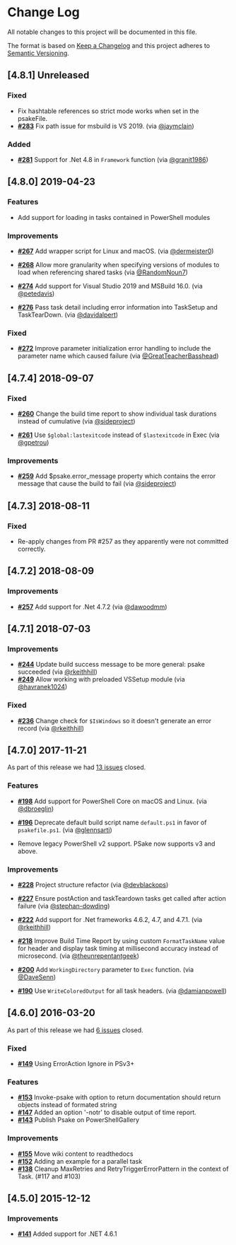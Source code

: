 # Change Log

All notable changes to this project will be documented in this file.

The format is based on [Keep a Changelog](http://keepachangelog.com/)
and this project adheres to [Semantic Versioning](http://semver.org/).

## [4.8.1] Unreleased

### Fixed

- Fix hashtable references so strict mode works when set in the psakeFile.
- [**#283**](https://github.com/psake/psake/pull/283) Fix path issue for msbuild is VS 2019. (via [@jaymclain](https://github.com/jaymclain))

### Added

- [**#281**](https://github.com/psake/psake/pull/281) Support for .Net 4.8 in `Framework` function (via [@granit1986](https://github.com/granit1986))

## [4.8.0] 2019-04-23

### Features

- Add support for loading in tasks contained in PowerShell modules

### Improvements

- [**#267**](https://github.com/psake/psake/pull/267) Add wrapper script for Linux and macOS. (via [@dermeister0](https://github.com/dermeister0))

- [**#268**](https://github.com/psake/psake/pull/268) Allow more granularity when specifying versions of modules to load when referencing shared tasks (via [@RandomNoun7](https://github.com/RandomNoun7))

- [**#274**](https://github.com/psake/psake/pull/274) Add support for Visual Studio 2019 and MSBuild 16.0. (via [@petedavis](https://github.com/petedavis))

- [**#276**](https://github.com/psake/psake/pull/276) Pass task detail including error information into TaskSetup and TaskTearDown. (via [@davidalpert](https://github.com/davidalpert))

### Fixed

- [**#272**](https://github.com/psake/psake/pull/272) Improve parameter initialization error handling to include the parameter name which caused failure (via [@GreatTeacherBasshead](https://github.com/GreatTeacherBasshead))

## [4.7.4] 2018-09-07

### Fixed

- [**#260**](https://github.com/psake/psake/pull/260) Change the build time report to show individual task durations instead of cumulative (via [@sideproject](https://github.com/sideproject))

- [**#261**](https://github.com/psake/psake/pull/261) Use `$global:lastexitcode` instead of `$lastexitcode` in Exec (via [@gpetrou](https://github.com/gpetrou))

### Improvements

- [**#259**](https://github.com/psake/psake/pull/259) Add $psake.error_message property which contains the error message that cause the build to fail (via [@sideproject](https://github.com/sideproject))

## [4.7.3] 2018-08-11

### Fixed

- Re-apply changes from PR #257 as they apparently were not committed correctly.

## [4.7.2] 2018-08-09

### Improvements

- [**#257**](https://github.com/psake/psake/pull/257) Add support for .Net 4.7.2 (via [@dawoodmm](https://github.com/dawoodmm))

## [4.7.1] 2018-07-03

### Improvements

- [**#244**](https://github.com/psake/psake/pull/244) Update build success message to be more general: psake succeeded (via [@rkeithhill](https://github.com/rkeithhill))
- [**#249**](https://github.com/psake/psake/pull/249) Allow working with preloaded VSSetup module (via [@havranek1024](https://github.com/havranek1024))

### Fixed

- [**#236**](https://github.com/psake/psake/pull/236) Change check for `$IsWindows` so it doesn't generate an error record (via [@rkeithhill](https://github.com/rkeithhill))

## [4.7.0] 2017-11-21

As part of this release we had [13 issues](https://github.com/psake/psake/issues?q=milestone%3Av4.7.0+is%3Aclosed) closed.

### Features

- [**#198**](https://github.com/psake/psake/pull/198) Add support for PowerShell Core on macOS and Linux. (via [@dbroeglin](https://github.com/dbroeglin))

- [**#196**](https://github.com/psake/psake/pull/196) Deprecate default build script name `default.ps1` in favor of `psakefile.ps1`. (via [@glennsarti](https://github.com/glennsarti))

- Remove legacy PowerShell v2 support. PSake now supports v3 and above.

### Improvements

- [**#228**](https://github.com/psake/psake/pull/228) Project structure refactor (via [@devblackops](https://github.com/devblackops))

- [**#227**](https://github.com/psake/psake/pull/227) Ensure postAction and taskTeardown tasks get called after action failure (via [@stephan-dowding](https://github.com/stephan-dowding))

- [**#222**](https://github.com/psake/psake/pull/222) Add support for .Net frameworks 4.6.2, 4.7, and 4.7.1. (via [@rkeithhill](https://github.com/rkeithhill))

- [**#218**](https://github.com/psake/psake/pull/218) Improve Build Time Report by using custom `FormatTaskName` value for header and display task timing at millisecond accuracy instead of microsecond. (via [@theunrepentantgeek](https://github.com/theunrepentantgeek))

- [**#200**](https://github.com/psake/psake/pull/200) Add `WorkingDirectory` parameter to `Exec` function. (via [@DaveSenn](https://github.com/DaveSenn))

- [**#190**](https://github.com/psake/psake/pull/190) Use `WriteColoredOutput` for all task headers. (via [@damianpowell](https://github.com/damianpowell))

## [4.6.0] 2016-03-20

As part of this release we had [6 issues](https://github.com/psake/psake/issues?milestone=6&state=closed) closed.

### Fixed

- [**#149**](https://github.com/psake/psake/pull/149) Using ErrorAction Ignore in PSv3+

### Features

- [**#153**](https://github.com/psake/psake/issues/153) Invoke-psake with option to return documentation should return objects instead of formated string
- [**#147**](https://github.com/psake/psake/pull/147) Added an option '-notr' to disable output of time report.
- [**#143**](https://github.com/psake/psake/issues/143) Publish Psake on PowerShellGallery

### Improvements

- [**#155**](https://github.com/psake/psake/issues/155) Move wiki content to readthedocs
- [**#152**](https://github.com/psake/psake/pull/152) Adding an example for a parallel task
- [**#138**](https://github.com/psake/psake/pull/138) Cleanup MaxRetries and RetryTriggerErrorPattern in the context of Task. (#117 and #103)

## [4.5.0] 2015-12-12

### Improvements

- [**#141**](https://github.com/psake/psake/pull/141) Added support for .NET 4.6.1
